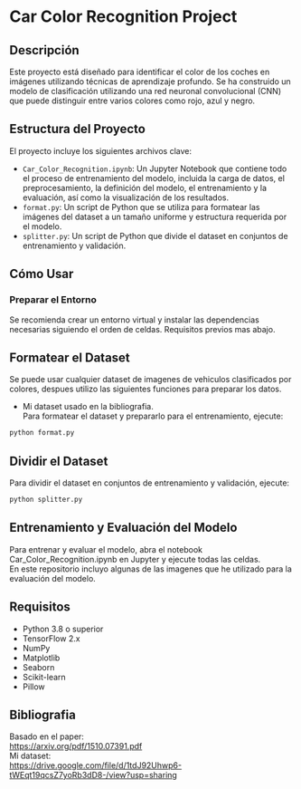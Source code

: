 # Car Color Recognition Project

## Descripción
Este proyecto está diseñado para identificar el color de los coches en imágenes utilizando técnicas de aprendizaje profundo. Se ha construido un modelo de clasificación utilizando una red neuronal convolucional (CNN) que puede distinguir entre varios colores como rojo, azul y negro.

## Estructura del Proyecto
El proyecto incluye los siguientes archivos clave:

- `Car_Color_Recognition.ipynb`: Un Jupyter Notebook que contiene todo el proceso de entrenamiento del modelo, incluida la carga de datos, el preprocesamiento, la definición del modelo, el entrenamiento y la evaluación, así como la visualización de los resultados.
- `format.py`: Un script de Python que se utiliza para formatear las imágenes del dataset a un tamaño uniforme y estructura requerida por el modelo.
- `splitter.py`: Un script de Python que divide el dataset en conjuntos de entrenamiento y validación.

## Cómo Usar

### Preparar el Entorno
Se recomienda crear un entorno virtual y instalar las dependencias necesarias siguiendo el orden de celdas. Requisitos previos mas abajo.

## Formatear el Dataset
Se puede usar cualquier dataset de imagenes de vehiculos clasificados por colores, despues utilizo las siguientes funciones para preparar los datos.
- Mi dataset usado en la bibliografia.<br>
Para formatear el dataset y prepararlo para el entrenamiento, ejecute:
```bash
python format.py
```
## Dividir el Dataset
Para dividir el dataset en conjuntos de entrenamiento y validación, ejecute:
```bash
python splitter.py
```
## Entrenamiento y Evaluación del Modelo
Para entrenar y evaluar el modelo, abra el notebook Car_Color_Recognition.ipynb en Jupyter y ejecute todas las celdas.<br>
En este repositorio incluyo algunas de las imagenes que he utilizado para la evaluación del modelo.
## Requisitos
- Python 3.8 o superior
- TensorFlow 2.x
- NumPy
- Matplotlib
- Seaborn
- Scikit-learn
- Pillow

## Bibliografia 
Basado en el paper:<br>
https://arxiv.org/pdf/1510.07391.pdf<br>
Mi dataset:<br>
https://drive.google.com/file/d/1tdJ92Uhwp6-tWEqt19qcsZ7yoRb3dD8-/view?usp=sharing<br>
